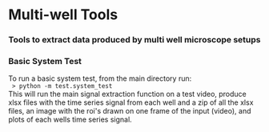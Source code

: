 # Multi-well Tools #
### Tools to extract data produced by multi well microscope setups ###

### Basic System Test ###
To run a basic system test, from the main directory run:</br>
` > python -m test.system_test`</br>
This will run the main signal extraction function on a test video, 
produce xlsx files with the time series signal from each well and a zip of all the xlsx files,
an image with the roi's drawn on one frame of the input (video), and
plots of each wells time series signal.
